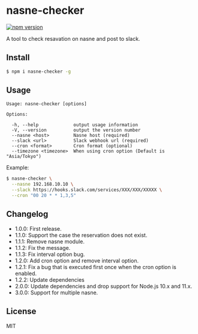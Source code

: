 nasne-checker
===
[![npm version](https://badge.fury.io/js/nasne-checker.svg)](https://badge.fury.io/js/nasne-checker)

A tool to check resavation on nasne and post to slack.

## Install

```bash
$ npm i nasne-checker -g
```

## Usage

```
Usage: nasne-checker [options]

Options:

  -h, --help             output usage information
  -V, --version          output the version number
  --nasne <host>         Nasne host (required)
  --slack <url>          Slack webhook url (required)
  --cron <format>        Cron format (optional)
  --timezone <timezone>  When using cron option (Default is "Asia/Tokyo")
```

Example:
```bash
$ nasne-checker \
  --nasne 192.168.10.10 \
  --slack https://hooks.slack.com/services/XXX/XXX/XXXXX \
  --cron "00 20 * * 1,3,5"
```

## Changelog
* 1.0.0: First release.
* 1.1.0: Support the case the reservation does not exist.
* 1.1.1: Remove nasne module.
* 1.1.2: Fix the message.
* 1.1.3: Fix interval option bug.
* 1.2.0: Add cron option and remove interval option.
* 1.2.1: Fix a bug that is executed first once when the cron option is enabled.
* 1.2.2: Update dependencies
* 2.0.0: Update dependencies and drop support for Node.js 10.x and 11.x.
* 3.0.0: Support for multiple nasne.

## License
MIT

